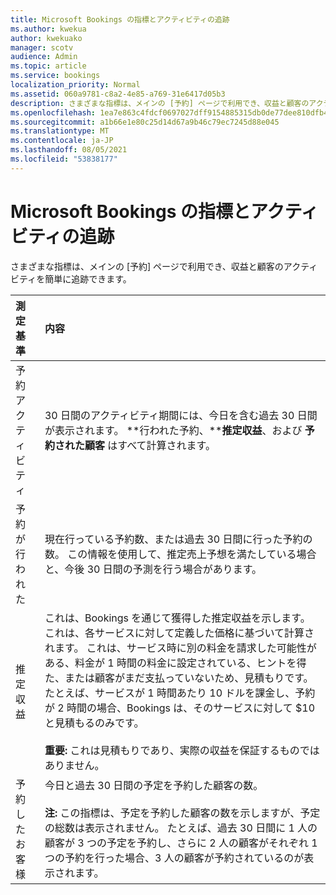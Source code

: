 ```yaml
---
title: Microsoft Bookings の指標とアクティビティの追跡
ms.author: kwekua
author: kwekuako
manager: scotv
audience: Admin
ms.topic: article
ms.service: bookings
localization_priority: Normal
ms.assetid: 060a9781-c8a2-4e85-a769-31e6417d05b3
description: さまざまな指標は、メインの [予約] ページで利用でき、収益と顧客のアクティビティを簡単に追跡できます。
ms.openlocfilehash: 1ea7e863c4fdcf0697027dff9154885315db0de77dee810dfb485ff8bb4ed267
ms.sourcegitcommit: a1b66e1e80c25d14d67a9b46c79ec7245d88e045
ms.translationtype: MT
ms.contentlocale: ja-JP
ms.lasthandoff: 08/05/2021
ms.locfileid: "53838177"
---
```

# <a name="microsoft-bookings-metrics-and-activity-tracking"></a>Microsoft Bookings の指標とアクティビティの追跡

さまざまな指標は、メインの [予約] ページで利用でき、収益と顧客のアクティビティを簡単に追跡できます。

| 測定基準 | 内容 |
|:---|:---|
| 予約アクティビティ | 30 日間のアクティビティ期間には、今日を含む過去 30 日間が表示されます。 **行われた予約、****推定収益**、および **予約された顧客** はすべて計算されます。 |
| 予約が行われた | 現在行っている予約数、または過去 30 日間に行った予約の数。 この情報を使用して、推定売上予想を満たしている場合と、今後 30 日間の予測を行う場合があります。 |
| 推定収益 | これは、Bookings を通じて獲得した推定収益を示します。 これは、各サービスに対して定義した価格に基づいて計算されます。 これは、サービス時に別の料金を請求した可能性がある、料金が 1 時間の料金に設定されている、ヒントを得た、または顧客がまだ支払っていないため、見積もりです。 たとえば、サービスが 1 時間あたり 10 ドルを課金し、予約が 2 時間の場合、Bookings は、そのサービスに対して $10 と見積もるのみです。<br/><br/>**重要:** これは見積もりであり、実際の収益を保証するものではありません。 |
| 予約したお客様 | 今日と過去 30 日間の予定を予約した顧客の数。<br/><br/>**注:** この指標は、予定を予約した顧客の数を示しますが、予定の総数は表示されません。 たとえば、過去 30 日間に 1 人の顧客が 3 つの予定を予約し、さらに 2 人の顧客がそれぞれ 1 つの予約を行った場合、3 人の顧客が予約されているのが表示されます。 |
